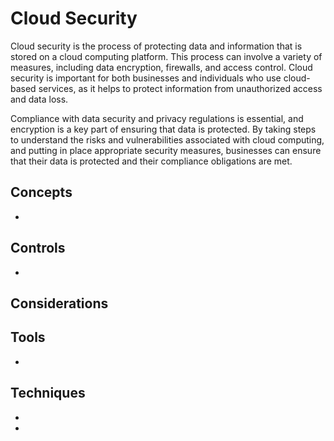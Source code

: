 # Cloud Security
Cloud security is the process of protecting data and information that is stored on a cloud computing platform. This process can involve a variety of measures, including data encryption, firewalls, and access control. Cloud security is important for both businesses and individuals who use cloud-based services, as it helps to protect information from unauthorized access and data loss.

Compliance with data security and privacy regulations is essential, and encryption is a key part of ensuring that data is protected. By taking steps to understand the risks and vulnerabilities associated with cloud computing, and putting in place appropriate security measures, businesses can ensure that their data is protected and their compliance obligations are met.


## Concepts
* [](what-is-infrastructure-as-code-iac-and-its-benefits)

## Controls
* [](improve-your-clouds-resilience-with-business-impact-analysis)

## Considerations




## Tools
* [](improve-security-and-trust-with-cloud-based-key-control)

## Techniques

* [](secure-your-aws-root-account-with-5-best-practices)
* [](enumerating-aws-s3-buckets)